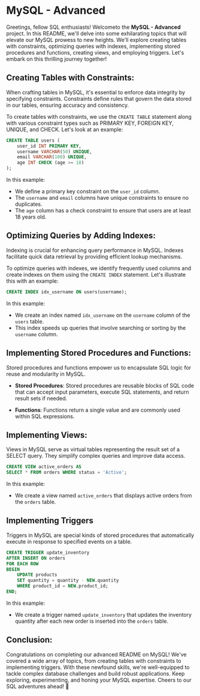 # MySQL - Advanced

Greetings, fellow SQL enthusiasts! Welcometo the **MySQL - Advanced** project. In this README, we'll delve into some exhilarating topics that will elevate our MySQL prowess to new heights. We'll explore creating tables with constraints, optimizing queries with indexes, implementing stored procedures and functions, creating views, and employing triggers. Let's embark on this thrilling journey together!

## Creating Tables with Constraints:

When crafting tables in MySQL, it's essential to enforce data integrity by specifying constraints. Constraints define rules that govern the data stored in our tables, ensuring accuracy and consistency.

To create tables with constraints, we use the `CREATE TABLE` statement along with various constraint types such as PRIMARY KEY, FOREIGN KEY, UNIQUE, and CHECK. Let's look at an example:

```sql
CREATE TABLE users (
    user_id INT PRIMARY KEY,
    username VARCHAR(50) UNIQUE,
    email VARCHAR(100) UNIQUE,
    age INT CHECK (age >= 18)
);
```

In this example:
- We define a primary key constraint on the `user_id` column.
- The `username` and `email` columns have unique constraints to ensure no duplicates.
- The `age` column has a check constraint to ensure that users are at least 18 years old.

## Optimizing Queries by Adding Indexes:

Indexing is crucial for enhancing query performance in MySQL. Indexes facilitate quick data retrieval by providing efficient lookup mechanisms.

To optimize queries with indexes, we identify frequently used columns and create indexes on them using the `CREATE INDEX` statement. Let's illustrate this with an example:

```sql
CREATE INDEX idx_username ON users(username);
```

In this example:
- We create an index named `idx_username` on the `username` column of the `users` table.
- This index speeds up queries that involve searching or sorting by the `username` column.

## Implementing Stored Procedures and Functions:

Stored procedures and functions empower us to encapsulate SQL logic for reuse and modularity in MySQL.

- **Stored Procedures**: Stored procedures are reusable blocks of SQL code that can accept input parameters, execute SQL statements, and return result sets if needed.

- **Functions**: Functions return a single value and are commonly used within SQL expressions.

## Implementing Views:

Views in MySQL serve as virtual tables representing the result set of a SELECT query. They simplify complex queries and improve data access.

```sql
CREATE VIEW active_orders AS
SELECT * FROM orders WHERE status = 'Active';
```

In this example:
- We create a view named `active_orders` that displays active orders from the `orders` table.

## Implementing Triggers

Triggers in MySQL are special kinds of stored procedures that automatically execute in response to specified events on a table.

```sql
CREATE TRIGGER update_inventory
AFTER INSERT ON orders
FOR EACH ROW
BEGIN
    UPDATE products
    SET quantity = quantity - NEW.quantity
    WHERE product_id = NEW.product_id;
END;
```

In this example:
- We create a trigger named `update_inventory` that updates the inventory quantity after each new order is inserted into the `orders` table.

## Conclusion:

Congratulations on completing our advanced README on MySQL! We've covered a wide array of topics, from creating tables with constraints to implementing triggers. With these newfound skills, we're well-equipped to tackle complex database challenges and build robust applications. Keep exploring, experimenting, and honing your MySQL expertise. Cheers to our SQL adventures ahead! 🚀
